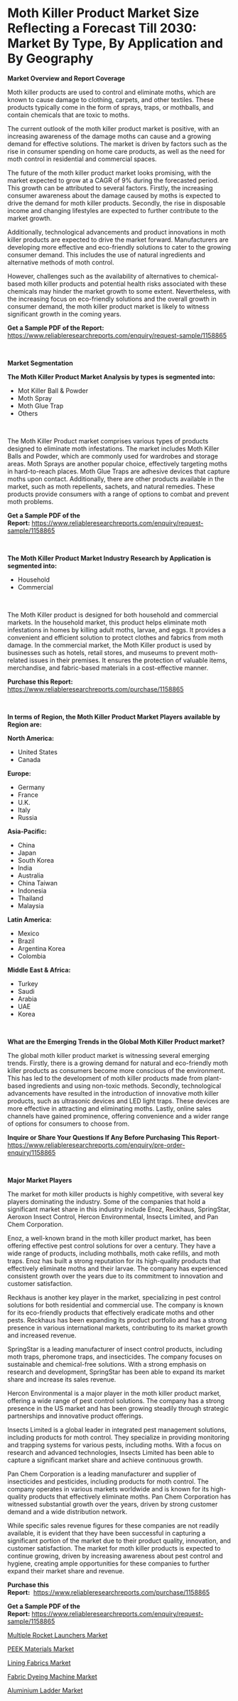 <p><h1>Moth Killer Product Market Size Reflecting a Forecast Till 2030: Market By Type, By Application and By Geography</h1></p><p><strong>Market Overview and Report Coverage</strong></p>
<p><p>Moth killer products are used to control and eliminate moths, which are known to cause damage to clothing, carpets, and other textiles. These products typically come in the form of sprays, traps, or mothballs, and contain chemicals that are toxic to moths.</p><p>The current outlook of the moth killer product market is positive, with an increasing awareness of the damage moths can cause and a growing demand for effective solutions. The market is driven by factors such as the rise in consumer spending on home care products, as well as the need for moth control in residential and commercial spaces.</p><p>The future of the moth killer product market looks promising, with the market expected to grow at a CAGR of 9% during the forecasted period. This growth can be attributed to several factors. Firstly, the increasing consumer awareness about the damage caused by moths is expected to drive the demand for moth killer products. Secondly, the rise in disposable income and changing lifestyles are expected to further contribute to the market growth.</p><p>Additionally, technological advancements and product innovations in moth killer products are expected to drive the market forward. Manufacturers are developing more effective and eco-friendly solutions to cater to the growing consumer demand. This includes the use of natural ingredients and alternative methods of moth control.</p><p>However, challenges such as the availability of alternatives to chemical-based moth killer products and potential health risks associated with these chemicals may hinder the market growth to some extent. Nevertheless, with the increasing focus on eco-friendly solutions and the overall growth in consumer demand, the moth killer product market is likely to witness significant growth in the coming years.</p></p>
<p><strong>Get a Sample PDF of the Report:</strong> <a href="https://www.reliableresearchreports.com/enquiry/request-sample/1158865">https://www.reliableresearchreports.com/enquiry/request-sample/1158865</a></p>
<p>&nbsp;</p>
<p><strong>Market Segmentation</strong></p>
<p><strong>The Moth Killer Product Market Analysis by types is segmented into:</strong></p>
<p><ul><li>Mot Killer Ball & Powder</li><li>Moth Spray</li><li>Moth Glue Trap</li><li>Others</li></ul></p>
<p>&nbsp;</p>
<p><p>The Moth Killer Product market comprises various types of products designed to eliminate moth infestations. The market includes Moth Killer Balls and Powder, which are commonly used for wardrobes and storage areas. Moth Sprays are another popular choice, effectively targeting moths in hard-to-reach places. Moth Glue Traps are adhesive devices that capture moths upon contact. Additionally, there are other products available in the market, such as moth repellents, sachets, and natural remedies. These products provide consumers with a range of options to combat and prevent moth problems.</p></p>
<p><strong>Get a Sample PDF of the Report:</strong>&nbsp;<a href="https://www.reliableresearchreports.com/enquiry/request-sample/1158865">https://www.reliableresearchreports.com/enquiry/request-sample/1158865</a></p>
<p>&nbsp;</p>
<p><strong>The Moth Killer Product Market Industry Research by Application is segmented into:</strong></p>
<p><ul><li>Household</li><li>Commercial</li></ul></p>
<p>&nbsp;</p>
<p><p>The Moth Killer product is designed for both household and commercial markets. In the household market, this product helps eliminate moth infestations in homes by killing adult moths, larvae, and eggs. It provides a convenient and efficient solution to protect clothes and fabrics from moth damage. In the commercial market, the Moth Killer product is used by businesses such as hotels, retail stores, and museums to prevent moth-related issues in their premises. It ensures the protection of valuable items, merchandise, and fabric-based materials in a cost-effective manner.</p></p>
<p><strong>Purchase this Report:</strong>&nbsp; <a href="https://www.reliableresearchreports.com/purchase/1158865">https://www.reliableresearchreports.com/purchase/1158865</a></p>
<p>&nbsp;</p>
<p><strong>In terms of Region, the Moth Killer Product Market Players available by Region are:</strong></p>
<p>
    <p> <strong> North America: </strong>
        <ul>
            <li>United States</li>
            <li>Canada</li>
        </ul>
        </p> 
    <p> <strong> Europe: </strong>
        <ul>
            <li>Germany</li>
            <li>France</li>
            <li>U.K.</li>
            <li>Italy</li>
            <li>Russia</li>
        </ul>
        </p> 
    <p> <strong> Asia-Pacific: </strong>
        <ul>
            <li>China</li>
            <li>Japan</li>
            <li>South Korea</li>
            <li>India</li>
            <li>Australia</li>
            <li>China Taiwan</li>
            <li>Indonesia</li>
            <li>Thailand</li>
            <li>Malaysia</li>
        </ul>
        </p> 
    <p> <strong> Latin America: </strong>
        <ul>
            <li>Mexico</li>
            <li>Brazil</li>
            <li>Argentina Korea</li>
            <li>Colombia</li>
        </ul>
        </p> 
    <p> <strong> Middle East & Africa: </strong>
        <ul>
            <li>Turkey</li>
            <li>Saudi</li>
            <li>Arabia</li>
            <li>UAE</li>
            <li>Korea</li>
        </ul>
    </p>
    </p>
<p>&nbsp;</p>
<p><strong>What are the Emerging Trends in the Global Moth Killer Product market?</strong></p>
<p><p>The global moth killer product market is witnessing several emerging trends. Firstly, there is a growing demand for natural and eco-friendly moth killer products as consumers become more conscious of the environment. This has led to the development of moth killer products made from plant-based ingredients and using non-toxic methods. Secondly, technological advancements have resulted in the introduction of innovative moth killer products, such as ultrasonic devices and LED light traps. These devices are more effective in attracting and eliminating moths. Lastly, online sales channels have gained prominence, offering convenience and a wider range of options for consumers to choose from.</p></p>
<p><strong>Inquire or Share Your Questions If Any Before Purchasing This Report</strong>- <a href="https://www.reliableresearchreports.com/enquiry/pre-order-enquiry/1158865">https://www.reliableresearchreports.com/enquiry/pre-order-enquiry/1158865</a></p>
<p>&nbsp;</p>
<p><strong>Major Market Players</strong></p>
<p><p>The market for moth killer products is highly competitive, with several key players dominating the industry. Some of the companies that hold a significant market share in this industry include Enoz, Reckhaus, SpringStar, Aeroxon Insect Control, Hercon Environmental, Insects Limited, and Pan Chem Corporation.</p><p>Enoz, a well-known brand in the moth killer product market, has been offering effective pest control solutions for over a century. They have a wide range of products, including mothballs, moth cake refills, and moth traps. Enoz has built a strong reputation for its high-quality products that effectively eliminate moths and their larvae. The company has experienced consistent growth over the years due to its commitment to innovation and customer satisfaction.</p><p>Reckhaus is another key player in the market, specializing in pest control solutions for both residential and commercial use. The company is known for its eco-friendly products that effectively eradicate moths and other pests. Reckhaus has been expanding its product portfolio and has a strong presence in various international markets, contributing to its market growth and increased revenue.</p><p>SpringStar is a leading manufacturer of insect control products, including moth traps, pheromone traps, and insecticides. The company focuses on sustainable and chemical-free solutions. With a strong emphasis on research and development, SpringStar has been able to expand its market share and increase its sales revenue.</p><p>Hercon Environmental is a major player in the moth killer product market, offering a wide range of pest control solutions. The company has a strong presence in the US market and has been growing steadily through strategic partnerships and innovative product offerings.</p><p>Insects Limited is a global leader in integrated pest management solutions, including products for moth control. They specialize in providing monitoring and trapping systems for various pests, including moths. With a focus on research and advanced technologies, Insects Limited has been able to capture a significant market share and achieve continuous growth.</p><p>Pan Chem Corporation is a leading manufacturer and supplier of insecticides and pesticides, including products for moth control. The company operates in various markets worldwide and is known for its high-quality products that effectively eliminate moths. Pan Chem Corporation has witnessed substantial growth over the years, driven by strong customer demand and a wide distribution network.</p><p>While specific sales revenue figures for these companies are not readily available, it is evident that they have been successful in capturing a significant portion of the market due to their product quality, innovation, and customer satisfaction. The market for moth killer products is expected to continue growing, driven by increasing awareness about pest control and hygiene, creating ample opportunities for these companies to further expand their market share and revenue.</p></p>
<p><strong>Purchase this Report:</strong>&nbsp;&nbsp;<a href="https://www.reliableresearchreports.com/purchase/1158865">https://www.reliableresearchreports.com/purchase/1158865</a></p>
<p></p>
<p><strong>Get a Sample PDF of the Report:</strong>&nbsp;<a href="https://www.reliableresearchreports.com/enquiry/request-sample/1158865">https://www.reliableresearchreports.com/enquiry/request-sample/1158865</a></p>
<p><p><a href="https://medium.com/@germanwolff65/multiple-rocket-launchers-market-size-growth-forecast-2023-2030-46bc18be54a7">Multiple Rocket Launchers Market</a></p><p><a href="https://www.linkedin.com/pulse/peek-materials-market-size-share-global-analysis-report-8becc/">PEEK Materials Market</a></p><p><a href="https://www.linkedin.com/pulse/lining-fabrics-market-size-2023-2030-global-industrial-aimle/">Lining Fabrics Market</a></p><p><a href="https://medium.com/@cruzdamore75/fabric-dyeing-machine-market-size-growth-forecast-2023-2030-52f5118c633b">Fabric Dyeing Machine Market</a></p><p><a href="https://www.linkedin.com/pulse/aluminium-ladder-market-research-report-provides-thorough-aax7e/">Aluminium Ladder Market</a></p></p>